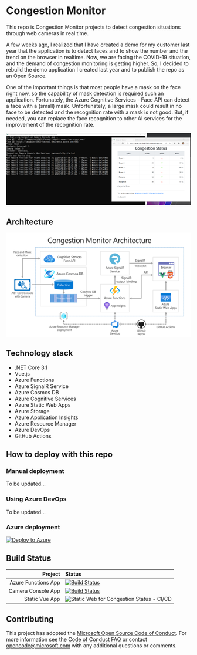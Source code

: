 # Congestion Monitor

This repo is Congestion Monitor projects to detect congestion situations through web cameras in real time.

A few weeks ago, I realized that I have created a demo for my customer last year that the application is to detect faces and to show the number and the trend on the browser in realtime. Now, we are facing the COVID-19 situation, and the demand of congestion monitoring is getting higher. So, I decided to rebuild the demo application I created last year and to publish the repo as an Open Source.

One of the important things is that most people have a mask on the face right now, so the capability of mask detection is required such an application. Fortunately, the Azure Cognitive Services - Face API can detect a face with a (small) mask. Unfortunately, a large mask could result in no face to be detected and the recognition rate with a mask is not good. But, if needed, you can replace the face recognition to other AI services for the improvement of the recognition rate.

![Congestion Monitor Demo](Documentation/Images/cm_appsdemo.png)

## Architecture

![Congestion Monitor](Documentation/Images/cm_architecrue.png)

## Technology stack

* .NET Core 3.1
* Vue.js
* Azure Functions
* Azure SignalR Service
* Azure Cosmos DB
* Azure Cognitive Services
* Azure Static Web Apps
* Azure Storage
* Azure Application Insights
* Azure Resource Manager
* Azure DevOps
* GitHub Actions

## How to deploy with this repo

### Manual deployment

To be updated...

### Using Azure DevOps

To be updated...

### Azure deployment
[![Deploy to Azure](https://azuredeploy.net/deploybutton.png)](https://portal.azure.com/#create/Microsoft.Template/uri/https://github.com/chack411/CongestionMonitor/blob/master/ARMTemplates/template.json)

## Build Status

|Project|Status|
|---:|:---|
|Azure Functions App|[![Build Status](https://dev.azure.com/akirain/Congestion%20Monitor/_apis/build/status/chack411.CongestionMonitorFunctionApp?branchName=master)](https://dev.azure.com/akirain/Congestion%20Monitor/_build/latest?definitionId=71&branchName=master)|
|Camera Console App|[![Build Status](https://dev.azure.com/akirain/Congestion%20Monitor/_apis/build/status/chack411.CongestionCameraConsoleApp?branchName=master)](https://dev.azure.com/akirain/Congestion%20Monitor/_build/latest?definitionId=72&branchName=master)|
|Static Vue App|![Static Web for Congestion Status - CI/CD](https://github.com/chack411/CongestionMonitor/workflows/Static%20Web%20for%20Congestion%20Status%20-%20CI/CD/badge.svg)|

## Contributing

This project has adopted the [Microsoft Open Source Code of Conduct](https://opensource.microsoft.com/codeofconduct/). For more information see the [Code of Conduct FAQ](https://opensource.microsoft.com/codeofconduct/faq/) or contact [opencode@microsoft.com](mailto:opencode@microsoft.com) with any additional questions or comments.
